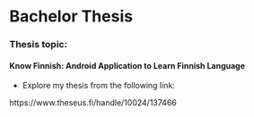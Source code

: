 # Bachelor Thesis


<h3>Thesis topic:</h3>


<h4>Know Finnish: Android Application to Learn Finnish Language</h4>

<ul>
<li>Explore my thesis from the following link:</li>
</ul>
https://www.theseus.fi/handle/10024/137466
